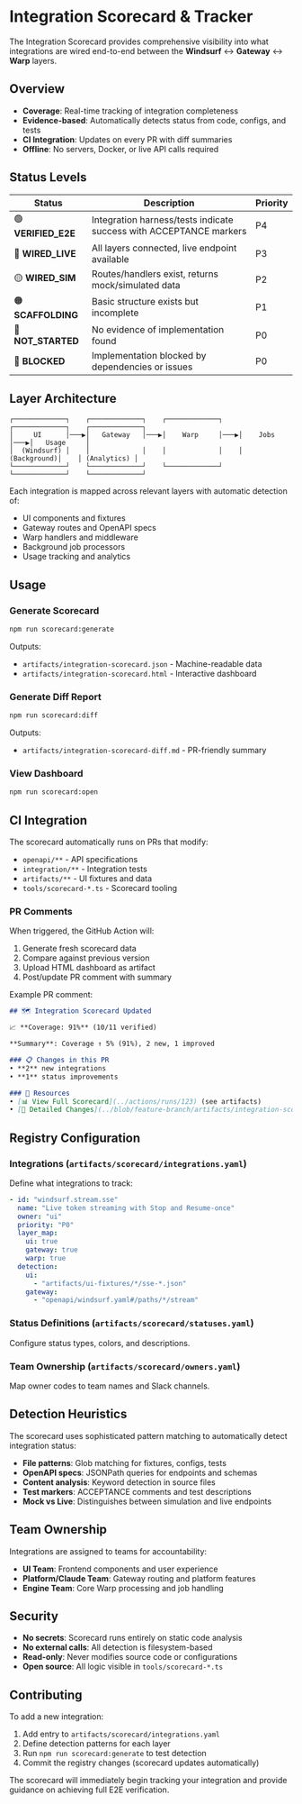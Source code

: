 # Integration Scorecard & Tracker

The Integration Scorecard provides comprehensive visibility into what integrations are wired end-to-end between the **Windsurf** ↔ **Gateway** ↔ **Warp** layers.

## Overview

- **Coverage**: Real-time tracking of integration completeness
- **Evidence-based**: Automatically detects status from code, configs, and tests
- **CI Integration**: Updates on every PR with diff summaries
- **Offline**: No servers, Docker, or live API calls required

## Status Levels

| Status | Description | Priority |
|--------|-------------|----------|
| 🟢 **VERIFIED_E2E** | Integration harness/tests indicate success with ACCEPTANCE markers | P4 |
| 🔵 **WIRED_LIVE** | All layers connected, live endpoint available | P3 |
| 🟡 **WIRED_SIM** | Routes/handlers exist, returns mock/simulated data | P2 |
| 🟠 **SCAFFOLDING** | Basic structure exists but incomplete | P1 |
| 🔴 **NOT_STARTED** | No evidence of implementation found | P0 |
| 🚫 **BLOCKED** | Implementation blocked by dependencies or issues | P0 |

## Layer Architecture

```
┌─────────────┐    ┌─────────────┐    ┌─────────────┐    ┌─────────────┐    ┌─────────────┐
│     UI      │───▶│   Gateway   │───▶│    Warp     │───▶│    Jobs     │───▶│   Usage     │
│  (Windsurf) │    │             │    │             │    │  (Background)│    │ (Analytics) │
└─────────────┘    └─────────────┘    └─────────────┘    └─────────────┘    └─────────────┘
```

Each integration is mapped across relevant layers with automatic detection of:
- UI components and fixtures
- Gateway routes and OpenAPI specs
- Warp handlers and middleware
- Background job processors
- Usage tracking and analytics

## Usage

### Generate Scorecard
```bash
npm run scorecard:generate
```
Outputs:
- `artifacts/integration-scorecard.json` - Machine-readable data
- `artifacts/integration-scorecard.html` - Interactive dashboard

### Generate Diff Report
```bash
npm run scorecard:diff
```
Outputs:
- `artifacts/integration-scorecard-diff.md` - PR-friendly summary

### View Dashboard
```bash
npm run scorecard:open
```

## CI Integration

The scorecard automatically runs on PRs that modify:
- `openapi/**` - API specifications
- `integration/**` - Integration tests
- `artifacts/**` - UI fixtures and data
- `tools/scorecard-*.ts` - Scorecard tooling

### PR Comments

When triggered, the GitHub Action will:
1. Generate fresh scorecard data
2. Compare against previous version
3. Upload HTML dashboard as artifact
4. Post/update PR comment with summary

Example PR comment:
```markdown
## 🗺️ Integration Scorecard Updated

📈 **Coverage: 91%** (10/11 verified)

**Summary**: Coverage ↑ 5% (91%), 2 new, 1 improved

### 📋 Changes in this PR
• **2** new integrations
• **1** status improvements

### 🔗 Resources
• [📊 View Full Scorecard](../actions/runs/123) (see artifacts)
• [📝 Detailed Changes](../blob/feature-branch/artifacts/integration-scorecard-diff.md)
```

## Registry Configuration

### Integrations (`artifacts/scorecard/integrations.yaml`)
Define what integrations to track:
```yaml
- id: "windsurf.stream.sse"
  name: "Live token streaming with Stop and Resume-once"
  owner: "ui"
  priority: "P0"
  layer_map:
    ui: true
    gateway: true
    warp: true
  detection:
    ui:
      - "artifacts/ui-fixtures/*/sse-*.json"
    gateway:
      - "openapi/windsurf.yaml#/paths/*/stream"
```

### Status Definitions (`artifacts/scorecard/statuses.yaml`)
Configure status types, colors, and descriptions.

### Team Ownership (`artifacts/scorecard/owners.yaml`)
Map owner codes to team names and Slack channels.

## Detection Heuristics

The scorecard uses sophisticated pattern matching to automatically detect integration status:

- **File patterns**: Glob matching for fixtures, configs, tests
- **OpenAPI specs**: JSONPath queries for endpoints and schemas
- **Content analysis**: Keyword detection in source files
- **Test markers**: ACCEPTANCE comments and test descriptions
- **Mock vs Live**: Distinguishes between simulation and live endpoints

## Team Ownership

Integrations are assigned to teams for accountability:
- **UI Team**: Frontend components and user experience
- **Platform/Claude Team**: Gateway routing and platform features
- **Engine Team**: Core Warp processing and job handling

## Security

- **No secrets**: Scorecard runs entirely on static code analysis
- **No external calls**: All detection is filesystem-based
- **Read-only**: Never modifies source code or configurations
- **Open source**: All logic visible in `tools/scorecard-*.ts`

## Contributing

To add a new integration:
1. Add entry to `artifacts/scorecard/integrations.yaml`
2. Define detection patterns for each layer
3. Run `npm run scorecard:generate` to test detection
4. Commit the registry changes (scorecard updates automatically)

The scorecard will immediately begin tracking your integration and provide guidance on achieving full E2E verification.